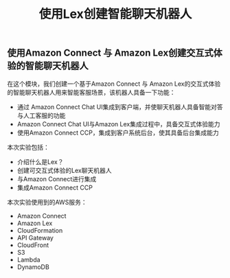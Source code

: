 ﻿---
title: "2. 使用Lex创建智能聊天机器人"
chapter: false
weight: 20
tags:
  - advanced
---

## 使用Amazon Connect 与 Amazon Lex创建交互式体验的智能聊天机器人

在这个模块，我们创建一个基于Amazon Connect 与 Amazon Lex的交互式体验的智能聊天机器人用来智能客服场景，该机器人具备一下功能：
* 通过 Amazon Connect Chat UI集成到客户端，并使聊天机器人具备智能对答与人工客服的功能
* Amazon Connect Chat UI与Amazon Lex集成过程中，具备交互式体验能力
* 使用Amazon Connect CCP，集成到客户系统后台，使其具备后台集成能力

本次实验包括：

* 介绍什么是Lex？
* 创建可交互式体验的Lex聊天机器人
* 与Amazon Connect进行集成
* 集成Amazon Connect CCP

本次实验使用到的AWS服务：
* Amazon Connect
* Amazon Lex
* CloudFormation
* API Gateway
* CloudFront
* S3
* Lambda
* DynamoDB
